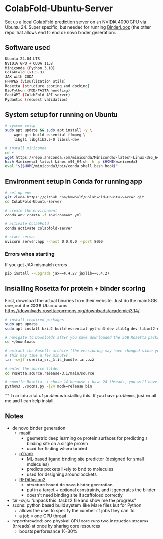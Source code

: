 # ColabFold-Ubuntu-Server

Set up a local ColabFold prediction server on an NVIDIA 4090 GPU via Ubuntu 24. Super specific, but needed for running [BinderLoop](https://github.com/bmwoolf/BinderLoop) (the other repo that allows end to end de novo binder generation).

## Software used 
```bash
Ubuntu 24.04 LTS
NVIDIA GPU + CUDA 11.8
Miniconda (Python 3.10)
ColabFold (v1.5.3)
JAX with CUDA
FFMPEG (visualization utils)
Rosetta (structure scoring and docking)
BioPython (PDB/FASTA handling)
FastAPI (ColabFold API server)
Pydantic (request validation)
```

## System setup for running on Ubuntu 
```bash
# system setup
sudo apt update && sudo apt install -y \
    wget git build-essential ffmpeg \
    libgl1 libglib2.0-0 libssl-dev

# install miniconda
cd ~
wget https://repo.anaconda.com/miniconda/Miniconda3-latest-Linux-x86_64.sh
bash Miniconda3-latest-Linux-x86_64.sh -b -p $HOME/miniconda3
eval "$($HOME/miniconda3/bin/conda shell.bash hook)"
```

## Environment setup in Conda for running app
```bash
# set up env
git clone https://github.com/bmwoolf/ColabFold-Ubuntu-Server.git
cd ColabFold-Ubuntu-Server

# create the environment 
conda env create -f environment.yml

# activate ColabFold 
conda activate colabfold-server 

# start server
uvicorn server:app --host 0.0.0.0 --port 8000
```

### Errors when starting
If you get JAX mismatch errors 
```bash
pip install --upgrade jax==0.4.27 jaxlib==0.4.27
```

## Installing Rosetta for protein + binder scoring 
First, download the actual binaries from their website. 
Just do the main 5GB one, not the 20GB Ubuntu one: https://downloads.rosettacommons.org/downloads/academic/3.14/
```bash
# install required packages 
sudo apt update
sudo apt install bzip2 build-essential python3-dev zlib1g-dev libxml2-dev libbz2-dev scons

# navigate to Downloads after you have downloaded the 5GB Rosetta package
cd ~/Downloads

# extract the Rosetta archive (the versioning may have changed since you looked at this)
# this may take a few minutes
tar -xvjf rosetta_src_3.14_bundle.tar.bz2

# enter the source folder
cd rosetta.source.release-371/main/source

# compile Rosetta- i chose 24 because i have 24 threads, you will have to choose for your computer
python3 ./scons.py -j24 mode=release bin
```
** I ran into a lot of problems installing this. If you have problems, just email me and I can help install. 


## Notes
- de novo binder generation
    - [masif](https://github.com/LPDI-EPFL/masif)  
        - geometric deep learning on protein surfaces for predicting a binding site on a single protein
        - used for finding where to bind 
    - [p2rank](https://github.com/rdk/p2rank)
        - ML-based ligand binding site predictor (designed for small molecules)
        - predicts pockets likely to bind to molecules 
        - used for designing around pockets
    - [RFDiffusion2](https://www.biorxiv.org/content/10.1101/2025.04.09.648075v2)
        - structure based de novo binder generation
        - put in a target + optional constraints, and it generates the binder 
        - doesn't need binding site if scaffolded correctly 
- tar -xvjs: "unpack this .tar.bz2 file and show me the progress"
- scons: python based build system, like Make files but for Python
    - allows the user to specify the number of jobs they can do
    - a job = one CPU thread
- hyperthreaded: one physical CPU core runs two instruction streams (threads) at once by sharing core resources
    - boosts performance 10-30%